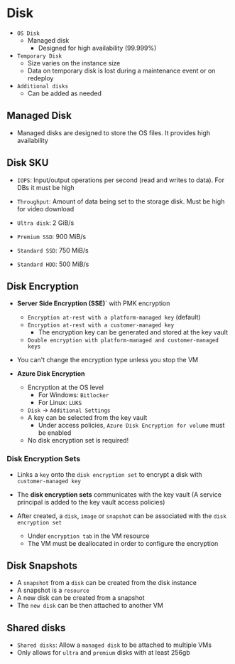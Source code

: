 # Disk

- `OS Disk`
  - Managed disk
    - Designed for high availability (99.999%)
- `Temporary Disk`
  - Size varies on the instance size
  - Data on temporary disk is lost during a maintenance event or on redeploy
- `Additional disks`
  - Can be added as needed

## Managed Disk

- Managed disks are designed to store the OS files. It provides high availability

## Disk SKU

- `IOPS`: Input/output operations per second (read and writes to data). For DBs it must be high
- `Throughput`: Amount of data being set to the storage disk. Must be high for video download

- `Ultra disk`: 2 GiB/s
- `Premium SSD`: 900 MiB/s
- `Standard SSD`: 750 MiB/s
- `Standard HDD`: 500 MiB/s

## Disk Encryption

- **Server Side Encryption (SSE)**` with PMK encryption

  - `Encryption at-rest with a platform-managed key` (default)
  - `Encryption at-rest with a customer-managed key`
    - The encryption key can be generated and stored at the key vault
  - `Double encryption with platform-managed and customer-managed keys`

- You can't change the encryption type unless you stop the VM

- **Azure Disk Encryption**
  - Encryption at the OS level
    - For Windows: `Bitlocker`
    - For Linux: `LUKS`
  - `Disk` -> `Additional Settings`
  - A key can be selected from the key vault
    - Under access policies, `Azure Disk Encryption for volume` must be enabled
  - No disk encryption set is required!

### Disk Encryption Sets

- Links a `key` onto the `disk encryption set` to encrypt a disk with `customer-managed key`
- The **disk encryption sets** communicates with the key vault (A service principal is added to the key vault access policies)

- After created, a `disk`, `image` or `snapshot` can be associated with the `disk encryption set`
  - Under `encryption tab` in the VM resource
  - The VM must be deallocated in order to configure the encryption

## Disk Snapshots

- A `snapshot` from a `disk` can be created from the disk instance
- A snapshot is a `resource`
- A new disk can be created from a snapshot
- The `new disk` can be then attached to another VM

## Shared disks

- `Shared disks`: Allow a `managed disk` to be attached to multiple VMs
- Only allows for `ultra` and `premium` disks with at least 256gb
